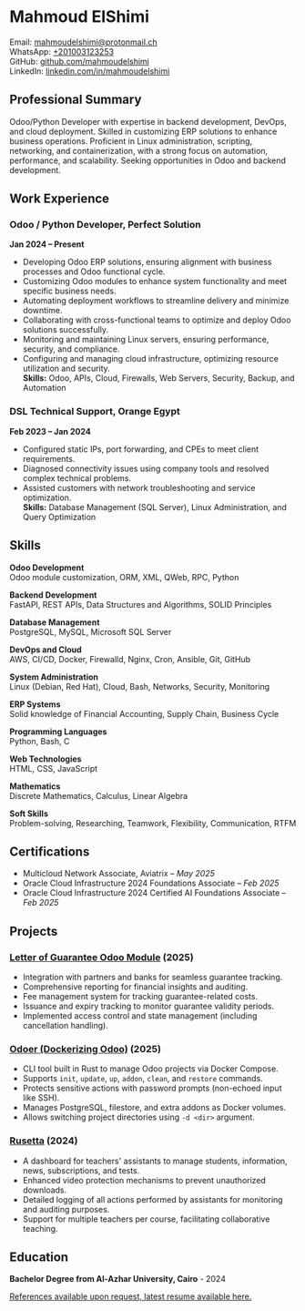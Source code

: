 # Mahmoud ElShimi

Email: [mahmoudelshimi@protonmail.ch](mailto:mahmoudelshimi@protonmail.ch)  
WhatsApp: [+201003123253](https://wa.me/201003123253?text=Hey,%20I%20came%20from%20your%20CV)  
GitHub: [github.com/mahmoudelshimi](https://github.com/mahmoudelshimi)  
LinkedIn: [linkedin.com/in/mahmoudelshimi](https://www.linkedin.com/in/mahmoudelshimi)

## Professional Summary

Odoo/Python Developer with expertise in backend development, DevOps, and cloud deployment. Skilled in customizing ERP solutions to enhance business operations. Proficient in Linux administration, scripting, networking, and containerization, with a strong focus on automation, performance, and scalability. Seeking opportunities in Odoo and backend development.

## Work Experience

### Odoo / Python Developer, Perfect Solution  
**Jan 2024 – Present**
- Developing Odoo ERP solutions, ensuring alignment with business processes and Odoo functional cycle.
- Customizing Odoo modules to enhance system functionality and meet specific business needs.
- Automating deployment workflows to streamline delivery and minimize downtime.
- Collaborating with cross-functional teams to optimize and deploy Odoo solutions successfully.
- Monitoring and maintaining Linux servers, ensuring performance, security, and compliance.
- Configuring and managing cloud infrastructure, optimizing resource utilization and security.  
**Skills:** Odoo, APIs, Cloud, Firewalls, Web Servers, Security, Backup, and Automation

### DSL Technical Support, Orange Egypt  
**Feb 2023 – Jan 2024**
- Configured static IPs, port forwarding, and CPEs to meet client requirements.
- Diagnosed connectivity issues using company tools and resolved complex technical problems.
- Assisted customers with network troubleshooting and service optimization.  
**Skills:** Database Management (SQL Server), Linux Administration, and Query Optimization

## Skills

**Odoo Development**  
Odoo module customization, ORM, XML, QWeb, RPC, Python

**Backend Development**  
FastAPI, REST APIs, Data Structures and Algorithms, SOLID Principles

**Database Management**  
PostgreSQL, MySQL, Microsoft SQL Server

**DevOps and Cloud**  
AWS, CI/CD, Docker, Firewalld, Nginx, Cron, Ansible, Git, GitHub

**System Administration**  
Linux (Debian, Red Hat), Cloud, Bash, Networks, Security, Monitoring

**ERP Systems**  
Solid knowledge of Financial Accounting, Supply Chain, Business Cycle

**Programming Languages**  
Python, Bash, C

**Web Technologies**  
HTML, CSS, JavaScript

**Mathematics**  
Discrete Mathematics, Calculus, Linear Algebra

**Soft Skills**  
Problem-solving, Researching, Teamwork, Flexibility, Communication, RTFM

## Certifications

- Multicloud Network Associate, Aviatrix – *May 2025*
- Oracle Cloud Infrastructure 2024 Foundations Associate – *Feb 2025*
- Oracle Cloud Infrastructure 2024 Certified AI Foundations Associate – *Feb 2025*

## Projects

### [Letter of Guarantee Odoo Module](https://github.com/mahmoudElshimi/psi_letter_of_guarantee) (2025)
- Integration with partners and banks for seamless guarantee tracking.
- Comprehensive reporting for financial insights and auditing.
- Fee management system for tracking guarantee-related costs.
- Issuance and expiry tracking to monitor guarantee validity periods.
- Implemented access control and state management (including cancellation handling).

### [Odoer (Dockerizing Odoo)](https://github.com/mahmoudElshimi/odoer) (2025)
- CLI tool built in Rust to manage Odoo projects via Docker Compose.
- Supports `init`, `update`, `up`, `addon`, `clean`, and `restore` commands.
- Protects sensitive actions with password prompts (non-echoed input like SSH).
- Manages PostgreSQL, filestore, and extra addons as Docker volumes.
- Allows switching project directories using `-d <dir>` argument.

### [Rusetta](https://rusetta.openbsd.amsterdam/platform_philosophy) (2024)
- A dashboard for teachers' assistants to manage students, information, news, subscriptions, and tests.
- Enhanced video protection mechanisms to prevent unauthorized downloads.
- Detailed logging of all actions performed by assistants for monitoring and auditing purposes.
- Support for multiple teachers per course, facilitating collaborative teaching.

## Education

**Bachelor Degree from Al-Azhar University, Cairo**  - 2024

[References available upon request, latest resume available here.](https://raw.githubusercontent.com/mahmoudElshimi/resume/main/mahmoud_elshimi_resume.pdf)
